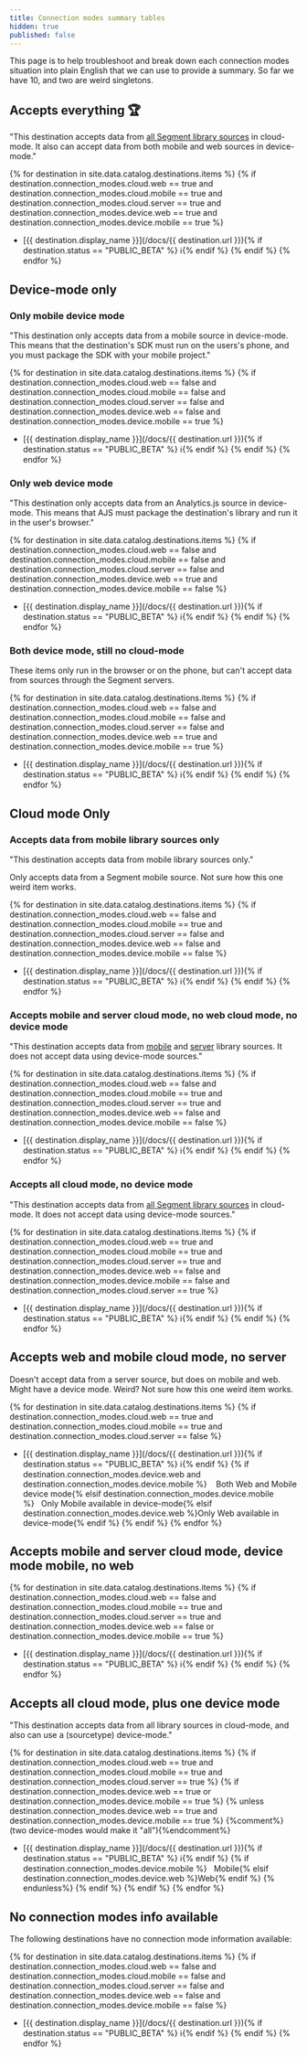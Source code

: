 ```yaml
---
title: Connection modes summary tables
hidden: true
published: false
---
```

This page is to help troubleshoot and break down each connection modes situation into plain English that we can use to provide a summary. So far we have 10, and two are weird singletons.



## Accepts everything 🏆

"This destination accepts data from [all Segment library sources](/docs/connections/sources/catalog/) in cloud-mode. It also can accept data from both mobile and web sources in device-mode."

{% for destination in site.data.catalog.destinations.items %}
{% if destination.connection_modes.cloud.web == true and destination.connection_modes.cloud.mobile == true and destination.connection_modes.cloud.server == true and destination.connection_modes.device.web == true and destination.connection_modes.device.mobile == true %}
- [{{ destination.display_name }}](/docs/{{ destination.url }}){% if destination.status == "PUBLIC_BETA" %}&nbsp;ℹ️{% endif %}
{% endif %}
{% endfor %}


## Device-mode only

### Only mobile device mode

"This destination only accepts data from a mobile source in device-mode. This means that the destination's SDK must run on the users's phone, and you must package the SDK with your mobile project."

{% for destination in site.data.catalog.destinations.items %}
{% if destination.connection_modes.cloud.web == false and destination.connection_modes.cloud.mobile == false and destination.connection_modes.cloud.server == false and destination.connection_modes.device.web == false and destination.connection_modes.device.mobile == true %}
- [{{ destination.display_name }}](/docs/{{ destination.url }}){% if destination.status == "PUBLIC_BETA" %}&nbsp;ℹ️{% endif %}
{% endif %}
{% endfor %}


### Only web device mode

"This destination only accepts data from an Analytics.js source in device-mode. This means that AJS must package the destination's library and run it in the user's browser."

{% for destination in site.data.catalog.destinations.items %}
{% if destination.connection_modes.cloud.web == false and destination.connection_modes.cloud.mobile == false and destination.connection_modes.cloud.server == false and destination.connection_modes.device.web == true and destination.connection_modes.device.mobile == false %}
- [{{ destination.display_name }}](/docs/{{ destination.url }}){% if destination.status == "PUBLIC_BETA" %}&nbsp;ℹ️{% endif %}
{% endif %}
{% endfor %}

### Both device mode, still no cloud-mode

These items only run in the browser or on the phone, but can't accept data from sources through the Segment servers.

{% for destination in site.data.catalog.destinations.items %}
{% if destination.connection_modes.cloud.web == false and destination.connection_modes.cloud.mobile == false and destination.connection_modes.cloud.server == false and destination.connection_modes.device.web == true and destination.connection_modes.device.mobile == true %}
- [{{ destination.display_name }}](/docs/{{ destination.url }}){% if destination.status == "PUBLIC_BETA" %}&nbsp;ℹ️{% endif %}
{% endif %}
{% endfor %}

## Cloud mode Only

### Accepts data from mobile library sources only

"This destination accepts data from mobile library sources only."

Only accepts data from a Segment mobile source. Not sure how this one weird item works.

{% for destination in site.data.catalog.destinations.items %}
{% if destination.connection_modes.cloud.web == false and destination.connection_modes.cloud.mobile == true and destination.connection_modes.cloud.server == false and destination.connection_modes.device.web == false and destination.connection_modes.device.mobile == false %}
- [{{ destination.display_name }}](/docs/{{ destination.url }}){% if destination.status == "PUBLIC_BETA" %}&nbsp;ℹ️{% endif %}
{% endif %}
{% endfor %}


### Accepts mobile and server cloud mode, no web cloud mode, no device mode

"This destination accepts data from [mobile](/docs/connections/sources/catalog/#mobile) and [server](/docs/connections/sources/catalog/#server) library sources. It does not accept data using device-mode sources."

{% for destination in site.data.catalog.destinations.items %}
{% if destination.connection_modes.cloud.web == false and destination.connection_modes.cloud.mobile == true and
destination.connection_modes.cloud.server == true and destination.connection_modes.device.web == false and destination.connection_modes.device.mobile == false %}
- [{{ destination.display_name }}](/docs/{{ destination.url }}){% if destination.status == "PUBLIC_BETA" %}&nbsp;ℹ️{% endif %}
{% endif %}
{% endfor %}

### Accepts all cloud mode, no device mode

"This destination accepts data from [all Segment library sources](/docs/connections/sources/catalog/) in cloud-mode. It does not accept data using device-mode sources."

{% for destination in site.data.catalog.destinations.items %}
{% if destination.connection_modes.cloud.web == true and destination.connection_modes.cloud.mobile == true and destination.connection_modes.cloud.server == true and destination.connection_modes.device.web == false and destination.connection_modes.device.mobile == false and destination.connection_modes.cloud.server == true %}
- [{{ destination.display_name }}](/docs/{{ destination.url }}){% if destination.status == "PUBLIC_BETA" %}&nbsp;ℹ️{% endif %}
{% endif %}
{% endfor %}


## Accepts web and mobile cloud mode, no server

Doesn't accept data from a server source, but does on mobile and web. Might have a device mode. Weird? Not sure how this one weird item works.

{% for destination in site.data.catalog.destinations.items %}
{% if destination.connection_modes.cloud.web == true and destination.connection_modes.cloud.mobile == true and destination.connection_modes.cloud.server == false %}
- [{{ destination.display_name }}](/docs/{{ destination.url }}){% if destination.status == "PUBLIC_BETA" %}&nbsp;ℹ️{% endif %} {% if destination.connection_modes.device.web and destination.connection_modes.device.mobile %} &nbsp;&nbsp;&nbsp;Both Web and Mobile device mode{% elsif destination.connection_modes.device.mobile %}&nbsp;&nbsp;&nbsp;Only Mobile available in device-mode{% elsif destination.connection_modes.device.web %}Only Web available in device-mode{% endif %}
{% endif %}
{% endfor %}




## Accepts mobile and server cloud mode, device mode mobile, no web

{% for destination in site.data.catalog.destinations.items %}
{% if destination.connection_modes.cloud.web == false and destination.connection_modes.cloud.mobile == true and destination.connection_modes.cloud.server == true and destination.connection_modes.device.web == false or destination.connection_modes.device.mobile == true  %}
- [{{ destination.display_name }}](/docs/{{ destination.url }}){% if destination.status == "PUBLIC_BETA" %}&nbsp;ℹ️{% endif %}
{% endif %}
{% endfor %}



## Accepts all cloud mode, plus one device mode
"This destination accepts data from all library sources in cloud-mode, and also can use a (sourcetype) device-mode."

{% for destination in site.data.catalog.destinations.items %}
{% if destination.connection_modes.cloud.web == true and destination.connection_modes.cloud.mobile == true and destination.connection_modes.cloud.server == true %}
{% if destination.connection_modes.device.web == true or destination.connection_modes.device.mobile == true %}
{% unless destination.connection_modes.device.web == true and destination.connection_modes.device.mobile == true %} {%comment%}(two device-modes would make it "all"){%endcomment%}
- [{{ destination.display_name }}](/docs/{{ destination.url }}){% if destination.status == "PUBLIC_BETA" %}&nbsp;ℹ️{% endif %} {% if destination.connection_modes.device.mobile %}&nbsp;&nbsp;&nbsp;Mobile{% elsif destination.connection_modes.device.web %}Web{% endif %}
{% endunless%}
{% endif %}
{% endif %}
{% endfor %}


## No connection modes info available

The following destinations have no connection mode information available:

{% for destination in site.data.catalog.destinations.items %}
{% if destination.connection_modes.cloud.web == false and destination.connection_modes.cloud.mobile == false and destination.connection_modes.cloud.server == false and destination.connection_modes.device.web == false and destination.connection_modes.device.mobile == false %}
- [{{ destination.display_name }}](/docs/{{ destination.url }}){% if destination.status == "PUBLIC_BETA" %}&nbsp;ℹ️{% endif %}
{% endif %}
{% endfor %}
